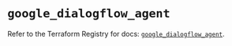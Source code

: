 # `google_dialogflow_agent`

Refer to the Terraform Registry for docs: [`google_dialogflow_agent`](https://registry.terraform.io/providers/hashicorp/google/5.15.0/docs/resources/dialogflow_agent).
